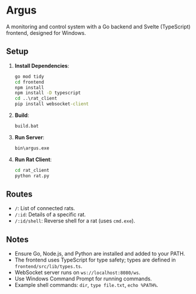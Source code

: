 # Argus

A monitoring and control system with a Go backend and Svelte (TypeScript) frontend, designed for Windows.

## Setup

1. **Install Dependencies**:
   ```cmd
   go mod tidy
   cd frontend
   npm install
   npm install -D typescript
   cd ..\rat_client
   pip install websocket-client
   ```

2. **Build**:
   ```cmd
   build.bat
   ```

3. **Run Server**:
   ```cmd
   bin\argus.exe
   ```

4. **Run Rat Client**:
   ```cmd
   cd rat_client
   python rat.py
   ```

## Routes
- `/`: List of connected rats.
- `/:id`: Details of a specific rat.
- `/:id/shell`: Reverse shell for a rat (uses `cmd.exe`).

## Notes
- Ensure Go, Node.js, and Python are installed and added to your PATH.
- The frontend uses TypeScript for type safety; types are defined in `frontend/src/lib/types.ts`.
- WebSocket server runs on `ws://localhost:8080/ws`.
- Use Windows Command Prompt for running commands.
- Example shell commands: `dir`, `type file.txt`, `echo %PATH%`.